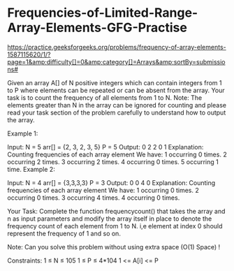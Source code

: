 # Frequencies-of-Limited-Range-Array-Elements-GFG-Practise
https://practice.geeksforgeeks.org/problems/frequency-of-array-elements-1587115620/1/?page=1&amp;difficulty[]=0&amp;category[]=Arrays&amp;sortBy=submissions#

Given an array A[] of N positive integers which can contain integers from 1 to P where elements can be repeated or can be absent from the array. Your task is to count the frequency of all elements from 1 to N.
Note: The elements greater than N in the array can be ignored for counting and please read your task section of the problem carefully to understand how to output the array.


Example 1:

Input:
N = 5
arr[] = {2, 3, 2, 3, 5}
P = 5
Output:
0 2 2 0 1
Explanation: 
Counting frequencies of each array element
We have:
1 occurring 0 times.
2 occurring 2 times.
3 occurring 2 times.
4 occurring 0 times.
5 occurring 1 time.
Example 2:

Input:
N = 4
arr[] = {3,3,3,3}
P = 3
Output:
0 0 4 0
Explanation: 
Counting frequencies of each array element
We have:
1 occurring 0 times.
2 occurring 0 times.
3 occurring 4 times.
4 occurring 0 times.

Your Task:
Complete the function frequencycount() that takes the array and n as input parameters and modify the array itself in place to denote the frequency count of each element from 1 to N. i,e element at index 0 should represent the frequency of 1 and so on.


Note: Can you solve this problem without using extra space (O(1) Space) !


Constraints:
1 ≤ N ≤ 105
1 ≤ P ≤ 4*104 
1 <= A[i] <= P

